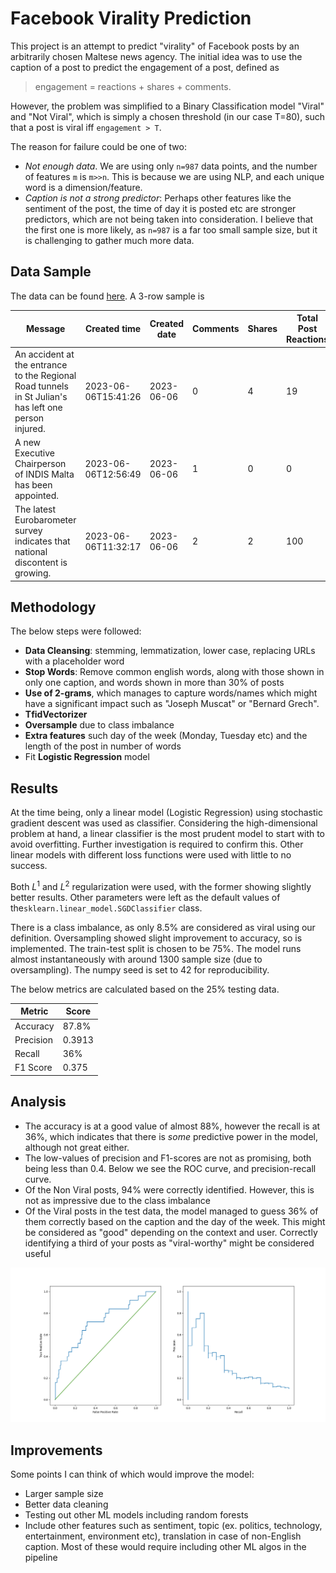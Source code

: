 # Facebook Virality Prediction

This project is an attempt to predict "virality" of Facebook posts by an arbitrarily chosen Maltese news agency. The initial idea was to use the caption of a post to predict the engagement of a post, defined as

> engagement = reactions + shares + comments.

However, the problem was simplified to a Binary Classification model "Viral" and "Not Viral", which is simply a chosen threshold (in our case T=80), such that a post is viral iff `engagement > T`.

The reason for failure could be one of two:
- *Not enough data*. We are using only `n=987` data points, and the number of features `m` is `m>>n`. This is because we are using NLP, and each unique word is a dimension/feature.
- *Caption is not a strong predictor*: Perhaps other features like the sentiment of the post, the time of day it is posted etc are stronger predictors, which are not being taken into consideration. 
I believe that the first one is more likely, as `n=987` is a far too small sample size, but it is challenging to gather much more data. 
## Data Sample
The data can be found [here](https://docs.google.com/spreadsheets/d/1mGNZX6qb7hMnKa9va_cyTjJm-B9RGV225U_JzEZryHw/edit#gid=0). A 3-row sample is

| Message                                                                                              | Created time             | Created date | Comments | Shares | Total Post Reactions | tot_engagement | engagement |
|------------------------------------------------------------------------------------------------------|--------------------------|--------------|----------|--------|----------------------|----------------|------------|
| An accident at the entrance to the Regional Road tunnels in St Julian's has left one person injured. | 2023-06-06T15:41:26 |   2023-06-06 |        0 |      4 |                   19 |             23 |          0 |
| A new Executive Chairperson of INDIS Malta has been appointed.                                       | 2023-06-06T12:56:49 |   2023-06-06 |        1 |      0 |                    0 |              1 |          0 |
| The latest Eurobarometer survey indicates that national discontent is growing.                       | 2023-06-06T11:32:17 |   2023-06-06 |        2 |      2 |                   100 |             104 |          1 |

## Methodology
The below steps were followed:
- **Data Cleansing**: stemming, lemmatization, lower case, replacing URLs with a placeholder word
- **Stop Words**: Remove common english words, along with those shown in only one caption, and words shown in more than 30% of posts
- **Use of 2-grams**, which manages to capture words/names which might have a significant impact such as "Joseph Muscat" or "Bernard Grech".
- **TfidVectorizer**
-  **Oversample** due to class imbalance
- **Extra features** such day of the week (Monday, Tuesday etc) and the length of the post in number of words
- Fit **Logistic Regression** model
## Results
At the time being, only a linear model (Logistic Regression) using stochastic gradient descent was used as classifier. Considering the high-dimensional problem at hand, a linear classifier is the most prudent model to start with to avoid overfitting. Further investigation is required to confirm this. Other linear models with different loss functions were used with little to no success. 

Both $L^1$ and $L^2$ regularization were used, with the former showing slightly better results. Other parameters were left as the default values of the`sklearn.linear_model.SGDClassifier` class.

There is a class imbalance, as only 8.5% are considered as viral using our definition. Oversampling showed slight improvement to accuracy, so is  implemented. The train-test split is chosen to be 75%. The model runs almost instantaneously with around 1300 sample size (due to oversampling). The numpy seed is set to 42 for reproducibility.

The below metrics are calculated based on the 25% testing data.

| Metric | Score |
|--|--|
| Accuracy |  87.8%|
| Precision |  0.3913|
| Recall |  36%|
| F1 Score |  0.375|

## Analysis
- The accuracy is at a good value of almost 88%, however the recall is at 36%, which indicates that there is *some* predictive power in the model, although not great either. 
- The low-values of precision and F1-scores are not as promising, both being less than 0.4. Below we see the ROC curve, and precision-recall curve. 
- Of the Non Viral posts, 94% were correctly identified. However, this is not as impressive due to the class imbalance
- Of the Viral posts in the test data, the model managed to guess 36% of them correctly based on the caption and the day of the week. This might be considered as "good" depending on the context and user. Correctly identifying a third of your posts as "viral-worthy" might be considered useful 

![ROC Curve](https://github.com/DylanZammit/Facebook-Virality-Predictor/blob/master/img/ROC.png?raw=true)

## Improvements
Some points I can think of which would improve the model:
- Larger sample size
- Better data cleaning
- Testing out other ML models including random forests
- Include other features such as sentiment, topic (ex. politics, technology, entertainment, environment etc), translation in case of non-English caption. Most of these would require including other ML algos in the pipeline
